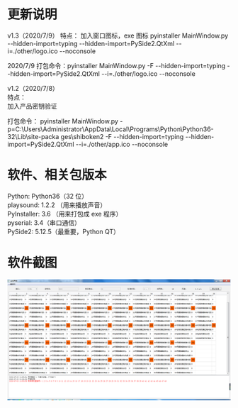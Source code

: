 # 更新说明
v1.3（2020/7/9）
特点：
加入窗口图标，exe 图标
pyinstaller MainWindow.py   --hidden-import=typing --hidden-import=PySide2.QtXml --i=./other/logo.ico --noconsole

2020/7/9 打包命令：pyinstaller MainWindow.py -F  --hidden-import=typing --hidden-import=PySide2.QtXml --i=./other/logo.ico --noconsole


v1.2（2020/7/8）   
特点：  
加入产品密钥验证

打包命令：
pyinstaller MainWindow.py -p=C:\Users\Administrator\AppData\Local\Programs\Python\Python36-32\Lib\site-packa
ges\shiboken2 -F  --hidden-import=typing --hidden-import=PySide2.QtXml --i=./other/app.ico --noconsole


# 软件、相关包版本
Python: Python36（32 位）  
playsound: 1.2.2 （用来播放声音）  
PyInstaller: 3.6 （用来打包成 exe 程序）   
pyserial: 3.4（串口通信）   
PySide2: 5.12.5（最重要，Python QT）
# 软件截图
![image](https://github.com/jelly-lemon/contrl_sys_ui/blob/UseTableView/img/%E4%B8%BB%E7%95%8C%E9%9D%A2.png)

